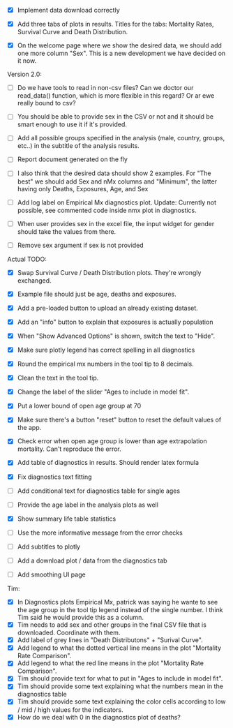 - [X] Implement data download correctly

- [X] Add three tabs of plots in results. Titles for the tabs: Mortality Rates, Survival Curve and Death Distribution.

- [X] On the welcome page where we show the desired data, we should add one more column "Sex". This is a new development we have decided on it now.


Version 2.0:

- [ ] Do we have tools to read in non-csv files? Can we doctor our read_data() function, which is more flexible in this regard? Or ar ewe really bound to csv?

- [ ] You should be able to provide sex in the CSV or not and it should be smart enough to use it if it's provided.

- [ ] Add all possible groups specified in the analysis (male, country, groups, etc..) in the subtitle of the analysis results.

- [ ] Report document generated on the fly

- [ ] I also think that the desired data should show 2 examples. For "The best" we should add Sex and nMx columns and "Minimum", the latter having only Deaths, Exposures, Age, and Sex

- [ ] Add log label on Empirical Mx diagnostics plot. Update: Currently not possible, see commented code inside nmx plot in diagnostics.

- [ ] When user provides sex in the excel file, the input widget for gender should take the values from there.

- [ ] Remove sex argument if sex is not provided

Actual TODO:

- [X] Swap Survival Curve / Death Distribution plots. They're wrongly exchanged.
- [X] Example file should just be age, deaths and exposures.
- [X] Add a pre-loaded button to upload an already existing dataset.
- [X] Add an "info" button to explain that exposures is actually population
- [X] When "Show Advanced Options" is shown, switch the text to "Hide".
- [X] Make sure plotly legend has correct spelling in all diagnostics
- [X] Round the empirical mx numbers in the tool tip to 8 decimals.
- [X] Clean the text in the tool tip.
- [X] Change the label of the slider "Ages to include in model fit".
- [X] Put a lower bound of open age group at 70
- [X] Make sure there's a button "reset" button to reset the default values of the app.
- [X] Check error when open age group is lower than age extrapolation mortality. Can't reproduce the error.
- [X] Add table of diagnostics in results. Should render latex formula

- [X] Fix diagnostics text fitting
- [ ] Add conditional text for diagnostics table for single ages
- [ ] Provide the age label in the analysis plots as well
- [X] Show summary life table statistics

- [ ] Use the more informative message from the error checks
- [ ] Add subtitles to plotly
- [ ] Add a download plot / data from the diagnostics tab
- [ ] Add smoothing UI page


Tim:

- [X] In Diagnostics plots Empirical Mx, patrick was saying he wante to see the age group in the tool tip legend instead of the single number. I think Tim said he would provide this as a column.
- [X] Tim needs to add sex and other groups in the final CSV file that is downloaded. Coordinate with them.
- [X] Add label of grey lines in "Death Distributons" + "Surival Curve".
- [X] Add legend to what the dotted vertical line means in the plot "Mortality Rate Comparison".
- [X] Add legend to what the red line means in the plot "Mortality Rate Comparison".
- [X] Tim should provide text for what to put in "Ages to include in model fit".
- [X] Tim should provide some text explaining what the numbers mean in the diagnostics table
- [X] Tim should provide some text explaining the color cells according to low / mid / high values for the indicators.
- [X] How do we deal with 0 in the diagnostics plot of deaths?
